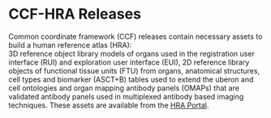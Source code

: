 # CCF-HRA Releases

Common coordinate framework (CCF) releases contain necessary assets to build a human reference atlas (HRA):  
3D reference object library models of organs used in the registration user interface (RUI) and exploration user interface (EUI), 2D reference library objects of functional tissue units (FTU) from organs, anatomical structures, cell types and biomarker (ASCT+B) tables used to extend the uberon and cell ontologies and organ mapping antibody panels (OMAPs) that are validated antibody panels used in multiplexed antibody based imaging techniques. These assets are available from the [HRA Portal](https://humanatlas.io).
